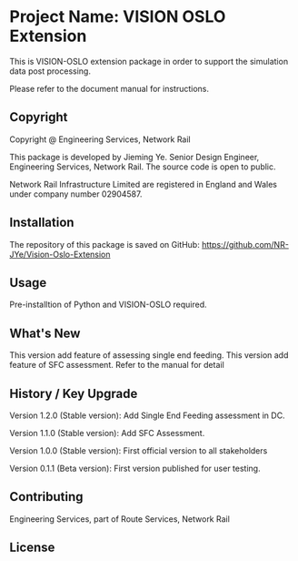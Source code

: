 # Project Name: VISION OSLO Extension

This is VISION-OSLO extension package in order to support the simulation data post processing.

Please refer to the document manual for instructions.

## Copyright

Copyright @ Engineering Services, Network Rail

This package is developed by Jieming Ye. Senior Design Engineer, Engineering Services, Network Rail.
The source code is open to public.

Network Rail Infrastructure Limited are registered in England and Wales under company number 02904587.

## Installation
The repository of this package is saved on GitHub:
https://github.com/NR-JYe/Vision-Oslo-Extension

## Usage
Pre-installtion of Python and VISION-OSLO required.

## What's New

This version add feature of assessing single end feeding.
This version add feature of SFC assessment. Refer to the manual for detail

## History / Key Upgrade
Version 1.2.0 (Stable version): Add Single End Feeding assessment in DC.

Version 1.1.0 (Stable version): Add SFC Assessment.

Version 1.0.0 (Stable version): First official version to all stakeholders

Version 0.1.1 (Beta version): First version published for user testing.

## Contributing
Engineering Services, part of Route Services, Network Rail

## License
